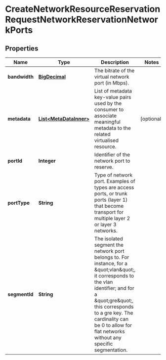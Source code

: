 
# CreateNetworkResourceReservationRequestNetworkReservationNetworkPorts

## Properties
Name | Type | Description | Notes
------------ | ------------- | ------------- | -------------
**bandwidth** | [**BigDecimal**](BigDecimal.md) | The bitrate of the virtual network port (in Mbps). | 
**metadata** | [**List&lt;MetaDataInner&gt;**](MetaDataInner.md) | List of metadata key-value pairs used by the consumer to associate meaningful metadata to the related virtualised resource. |  [optional]
**portId** | **Integer** | Identifier of the network port to reserve. | 
**portType** | **String** | Type of network port. Examples of types are access ports, or trunk ports (layer 1) that become transport for multiple layer 2 or layer 3 networks. | 
**segmentId** | **String** | The isolated segment the network port belongs to. For instance, for a \&quot;vlan\&quot;, it corresponds to the vlan identifier; and for a \&quot;gre\&quot;, this corresponds to a gre key. The cardinality can be 0 to allow for flat networks without any specific segmentation. | 



